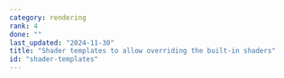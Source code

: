 ```yaml
---
category: rendering
rank: 4
done: ""
last_updated: "2024-11-30"
title: "Shader templates to allow overriding the built-in shaders"
id: "shader-templates"
---
```

